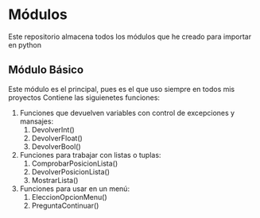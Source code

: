 # Módulos
Este repositorio almacena todos los módulos que he creado para importar en python
## Módulo Básico
Este módulo es el principal, pues es el que uso siempre en todos mis proyectos
Contiene las siguienetes funciones:
1. Funciones que devuelven variables con control de excepciones y mansajes:
    1. DevolverInt()
    2. DevolverFloat()
    3. DevolverBool()
3. Funciones para trabajar con listas o tuplas:
    1. ComprobarPosicionLista()
    2. DevolverPosicionLista()
    3. MostrarLista()
4. Funciones para usar en un menú:
    1. EleccionOpcionMenu()
    2. PreguntaContinuar()

